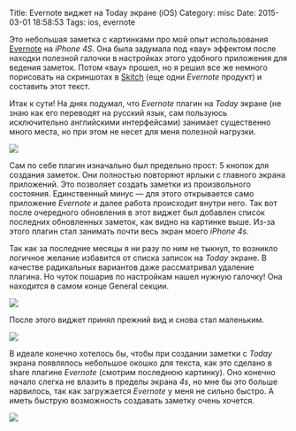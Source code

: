 Title: Evernote виджет на Today экране (iOS)
Category: misc
Date: 2015-03-01 18:58:53
Tags: ios, evernote

Это   небольшая    заметка   с    картинками   про   мой    опыт   использования
[Evernote][evernote] на *iPhone 4S*.  Она была задумала под «вау» эффектом после
находки  полезной галочки  в настройках  этого удобного  приложения для  ведения
заметок. Потом «вау» прошел, но я  решил все же немного порисовать на скриншотах
в [Skitch][skitch] (еще одни *Evernote* продукт) и составить этот текст.

Итак к сути! На  днях подумал, что *Evernote* плагин на  *Today* экране (не знаю
как  его переводят  на  русский язык,  сам  пользуюсь исключительно  английскими
интерфейсами) занимает  существенно много места, но  при этом не несет  для меня
полезной нагрузки.

![]({filename}/images/evernote-ios-today-posts.png)

Сам  по себе  плагин  изначально  был предельно  прост:  5  кнопок для  создания
заметок.   Они полностью  повторяют ярлыки  с главного  экрана приложений.   Это
позволяет создать заметки из произвольного  состояния.  Единственный минус — для
этого открывается  само приложение *Evernote*  и далее работа  происходит внутри
него.  Так  вот после очередного  обновления в  этот виджет был  добавлен список
последних обновленных заметок,  как видно на картинке выше.   Из-за этого плагин
стал занимать почти весь экран моего *iPhone 4s*.

Так как  за последние месяцы я  ни разу по  ним не тыкнул, то  возникло логичное
желание избавится  от списка записок  на *Today* экране. В  качестве радикальных
вариантов даже  рассматривал удаление  плагина. Но  чуток пошарив  по настройкам
нашел нужную галочку! Она находится в самом конце General секции.

![]({filename}/images/evernote-ios-settings.png)

После этого виджет принял прежний вид и снова стал маленьким.

![]({filename}/images/evernote-ios-today-buttons.png)

В  идеале конечно  хотелось  бы, чтобы  при создании  заметки  с *Today*  экрана
появлялось  небольшое  окошко  для  текста,  как это  сделано  в  share  плагине
*Evernote* (смотрим последнюю картинку). Оно  конечно начало слегка не влазить в
пределы  экрана *4s*,  но  мне  бы это  больше  нарвилось,  так как  загружается
*Evernote*  у меня  не  сильно  быстро. А  иметь  быструю возможность  создавать
заметку очень хочется.

![]({filename}/images/evernote-ios-share.png)

[evernote]: https://itunes.apple.com/ru/app/evernote/id281796108?l=en&mt=8
[skitch]: https://itunes.apple.com/ru/app/skitch-snap.-mark-up.-share./id425955336?l=en&mt=12
